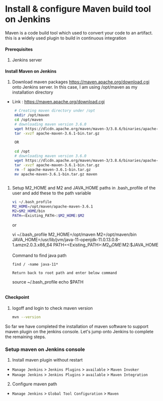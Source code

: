 #  Install & configure Maven build tool on Jenkins
Maven is a code build tool which used to convert your code to an artifact. this is a widely used plugin to build in continuous integration


#### Prerequisites
1. Jenkins server

#### Install Maven on Jenkins
1. Download maven packages https://maven.apache.org/download.cgi onto Jenkins server. In this case, I am using /opt/maven as my installation directory
 - Link : https://maven.apache.org/download.cgi
    ```sh
     # Creating maven directory under /opt
     mkdir /opt/maven
     cd /opt/maven
     # downloading maven version 3.6.0
     wget https://dlcdn.apache.org/maven/maven-3/3.8.6/binaries/apache-maven-3.8.6-bin.tar.gz
     tar -xvzf apache-maven-3.6.1-bin.tar.gz
     
     OR 
     
     cd /opt
     # downloading maven version 3.6.0
     wget https://dlcdn.apache.org/maven/maven-3/3.8.6/binaries/apache-maven-3.8.6-bin.tar.gz
     tar -xvzf apache-maven-3.6.1-bin.tar.gz
     rm -f apache-maven-3.6.1-bin.tar.gz
     mv apache-maven-3.6.1-bin.tar.gz maven
     
     ```
	
1. Setup M2_HOME and M2 and JAVA_HOME paths in .bash_profile of the user and add these to the path variable
   ```sh
   vi ~/.bash_profile
   M2_HOME=/opt/maven/apache-maven-3.6.1
   M2=$M2_HOME/bin
   PATH=<Existing_PATH>:$M2_HOME:$M2
   ```
   or 
   
   vi ~/.bash_profile
   M2_HOME=/opt/maven
   M2=/opt/maven/bin
   JAVA_HOME=/usr/lib/jvm/java-11-openjdk-11.0.13.0.8-1.amzn2.0.3.x86_64
   PATH=<Existing_PATH>:$M2_HOME:$M2:$JAVA_HOME
   
   Command to find java path
   `````````````````````````
   find / -name java-11*
   
   Return back to root path and enter below command
   ````````````````````````````````````````````````
   source ~/.bash_profile
   echo $PATH
   ```
   
#### Checkpoint 
1. logoff and login to check maven version
  
    ```sh
    mvn --version
    ````
So far we have completed the installation of maven software to support maven plugin on the jenkins console. Let's jump onto Jenkins to complete the remaining steps. 

### Setup maven on Jenkins console
1. Install maven plugin without restart  
  - `Manage Jenkins` > `Jenkins Plugins` > `available` > `Maven Invoker`
  - `Manage Jenkins` > `Jenkins Plugins` > `available` > `Maven Integration`

2. Configure maven path
  - `Manage Jenkins` > `Global Tool Configuration` > `Maven`

